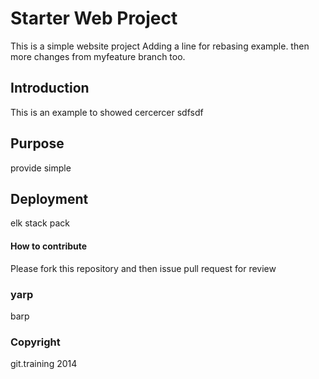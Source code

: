 # Starter Web Project

This is a simple website project
Adding a line for rebasing example.
then more changes from myfeature branch too.


## Introduction

This is an example to showed cercercer sdfsdf

## Purpose

provide simple

## Deployment

elk stack pack 

#### How to contribute

Please fork this repository and then issue pull request for review

### yarp
barp

### Copyright
git.training 2014
